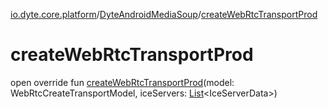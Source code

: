 [io.dyte.core.platform](../index.md)/[DyteAndroidMediaSoup](index.md)/[createWebRtcTransportProd](create-web-rtc-transport-prod.md)

# createWebRtcTransportProd


open override fun [createWebRtcTransportProd](create-web-rtc-transport-prod.md)(model: WebRtcCreateTransportModel, iceServers: [List](https://kotlinlang.org/api/latest/jvm/stdlib/kotlin.collections/-list/index.html)&lt;IceServerData&gt;)
